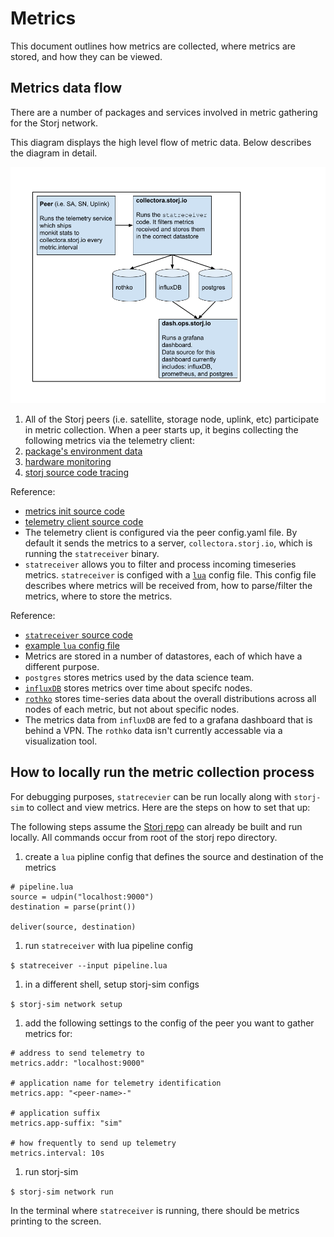 # Metrics

This document outlines how metrics are collected, where metrics are stored, and how they can be viewed.

## Metrics data flow

There are a number of packages and services involved in metric gathering for the Storj network.

This diagram displays the high level flow of metric data. Below describes the diagram in detail.

![storj-metrics-data-flow](../../.gitbook/assets/dataflow.png)

1. All of the Storj peers \(i.e. satellite, storage node, uplink, etc\) participate in metric collection. When a peer starts up, it begins collecting the following metrics via the telemetry client:
2. [package's environment data](https://godoc.org/gopkg.in/spacemonkeygo/monkit.v2/environment)
3. [hardware monitoring](https://github.com/jtolds/monkit-hw)
4. [storj source code tracing](https://github.com/spacemonkeygo/monkit)

Reference:

* [metrics init source code](https://github.com/storj/storj/blob/master/pkg/process/metrics.go#L32)
* [telemetry client source code](https://github.com/storj/storj/blob/master/pkg/telemetry/client.go#L105)
* The telemetry client is configured via the peer config.yaml file. By default it sends the metrics to a server, `collectora.storj.io`, which is running the `statreceiver` binary.
* `statreceiver` allows you to filter and process incoming timeseries metrics. `statreceiver` is configed with a [`lua`](http://www.lua.org/) config file. This config file describes where metrics will be received from, how to parse/filter the metrics, where to store the metrics.

Reference:

* [`statreceiver` source code](https://github.com/storj/storj/tree/master/cmd/statreceiver)
* [example `lua` config file](https://github.com/storj/storj/blob/master/cmd/statreceiver/example.lua)
* Metrics are stored in a number of datastores, each of which have a different purpose.
* `postgres` stores metrics used by the data science team.
* [`influxDB`](https://www.influxdata.com/) stores metrics over time about specifc nodes.
* [`rothko`](https://github.com/vivint/rothko) stores time-series data about the overall distributions across all nodes of each metric, but not about specific nodes.
* The metrics data from `influxDB` are fed to a grafana dashboard that is behind a VPN. The `rothko` data isn't currently accessable via a visualization tool.

## How to locally run the metric collection process

For debugging purposes, `statrecevier` can be run locally along with `storj-sim` to collect and view metrics. Here are the steps on how to set that up:

The following steps assume the [Storj repo](https://github.com/storj/storj) can already be built and run locally. All commands occur from root of the storj repo directory.

1. create a `lua` pipline config that defines the source and destination of the metrics

```text
# pipeline.lua
source = udpin("localhost:9000")
destination = parse(print())

deliver(source, destination)
```

1. run `statreceiver` with lua pipeline config

`$ statreceiver --input pipeline.lua`

1. in a different shell, setup storj-sim configs

`$ storj-sim network setup`

1. add the following settings to the config of the peer you want to gather metrics for:

```text
# address to send telemetry to
metrics.addr: "localhost:9000"

# application name for telemetry identification
metrics.app: "<peer-name>-"

# application suffix
metrics.app-suffix: "sim"

# how frequently to send up telemetry
metrics.interval: 10s
```

1. run storj-sim

`$ storj-sim network run`

In the terminal where `statreceiver` is running, there should be metrics printing to the screen.


